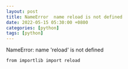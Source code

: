 ```yaml
---
layout: post
title: NameError  name reload is not defined
date: 2022-05-15 05:30:00 +0800
categories: [python]
tags: [python]
---
```

NameError: name 'reload' is not defined

```
from importlib import reload
```